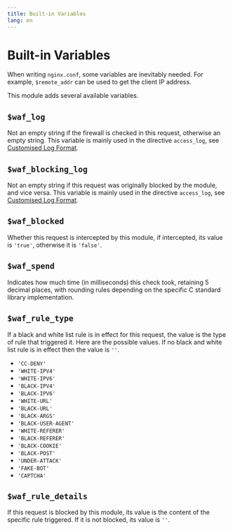 ```yaml
---
title: Built-in Variables
lang: en
---
```


# Built-in Variables

When writing `nginx.conf`, some variables are inevitably needed. For example, `$remote_addr` can be used to get the client IP address.

This module adds several available variables.

## `$waf_log`

Not an empty string if the firewall is checked in this request, otherwise an empty string. This variable is mainly used in the directive `access_log`, see [Customised Log Format](log.md#customised-log-format).

## `$waf_blocking_log`

Not an empty string if this request was originally blocked by the module, and vice versa. This variable is mainly used in the directive `access_log`, see [Customised Log Format](log.md#customised-log-format).

## `$waf_blocked`

Whether this request is intercepted by this module, if intercepted, its value is `'true'`, otherwise it is `'false'`.

## `$waf_spend`

Indicates how much time (in milliseconds) this check took, retaining 5 decimal places, with rounding rules depending on the specific C standard library implementation.

## `$waf_rule_type`

If a black and white list rule is in effect for this request, the value is the type of rule that triggered it. Here are the possible values. If no black and white list rule is in effect then the value is `''`.

+ `'CC-DENY'`
+ `'WHITE-IPV4'`
+ `'WHITE-IPV6'`
+ `'BLACK-IPV4'`
+ `'BLACK-IPV6'`
+ `'WHITE-URL'`
+ `'BLACK-URL'`
+ `'BLACK-ARGS'`
+ `'BLACK-USER-AGENT'`
+ `'WHITE-REFERER'`
+ `'BLACK-REFERER'`
+ `'BLACK-COOKIE'`
+ `'BLACK-POST'`
+ `'UNDER-ATTACK'`
+ `'FAKE-BOT'`
+ `'CAPTCHA'`


## `$waf_rule_details`

If this request is blocked by this module, its value is the content of the specific rule triggered. If it is not blocked, its value is `''`.
